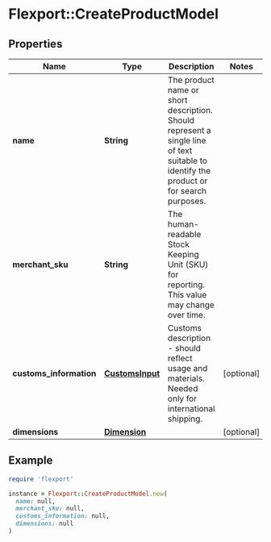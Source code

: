 # Flexport::CreateProductModel

## Properties

| Name | Type | Description | Notes |
| ---- | ---- | ----------- | ----- |
| **name** | **String** | The product name or short description. Should represent a single line of text suitable to identify the product or for search purposes. |  |
| **merchant_sku** | **String** | The human-readable Stock Keeping Unit (SKU) for reporting. This value may change over time. |  |
| **customs_information** | [**CustomsInput**](CustomsInput.md) | Customs description - should reflect usage and materials. Needed only for international shipping. | [optional] |
| **dimensions** | [**Dimension**](Dimension.md) |  | [optional] |

## Example

```ruby
require 'flexport'

instance = Flexport::CreateProductModel.new(
  name: null,
  merchant_sku: null,
  customs_information: null,
  dimensions: null
)
```

